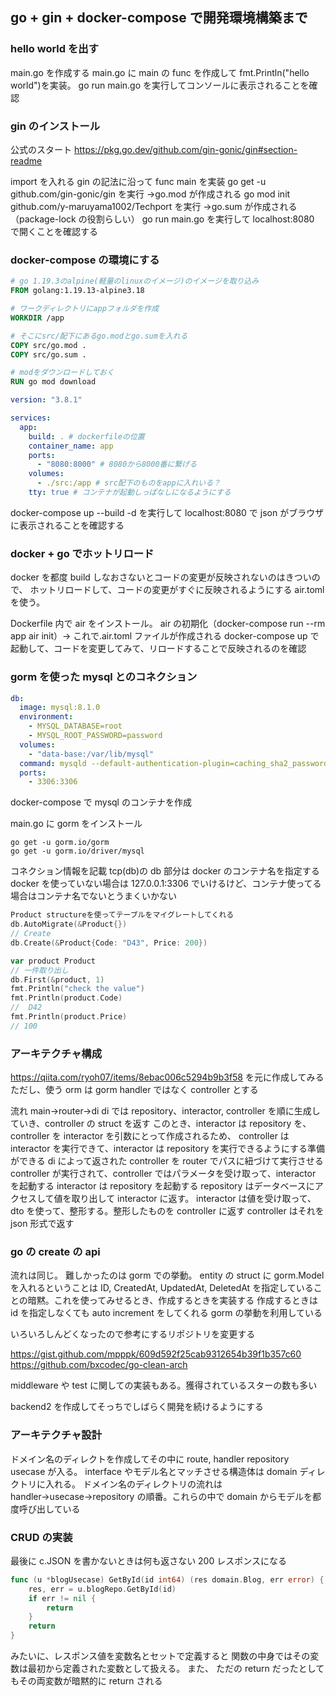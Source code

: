 ## go + gin + docker-compose で開発環境構築まで

### hello world を出す

main.go を作成する
main.go に main の func を作成して fmt.Println("hello world")を実装。
go run main.go
を実行してコンソールに表示されることを確認

### gin のインストール

公式のスタート
https://pkg.go.dev/github.com/gin-gonic/gin#section-readme

import を入れる
gin の記法に沿って func main を実装
go get -u github.com/gin-gonic/gin
を実行 →go.mod が作成される
go mod init github.com/y-maruyama1002/Techport
を実行 →go.sum が作成される（package-lock の役割らしい）
go run main.go
を実行して
localhost:8080 で開くことを確認する

### docker-compose の環境にする

```dockerfile
# go 1.19.3のalpine(軽量のlinuxのイメージ)のイメージを取り込み
FROM golang:1.19.13-alpine3.18

# ワークディレクトリにappフォルダを作成
WORKDIR /app

# そこにsrc/配下にあるgo.modとgo.sumを入れる
COPY src/go.mod .
COPY src/go.sum .

# modをダウンロードしておく
RUN go mod download
```

```yml
version: "3.8.1"

services:
  app:
    build: . # dockerfileの位置
    container_name: app
    ports:
      - "8080:8000" # 8080から8000番に繋げる
    volumes:
      - ./src:/app # src配下のものをappに入れいる？
    tty: true # コンテナが起動しっぱなしになるようにする
```

docker-compose up --build -d
を実行して
localhost:8080 で json がブラウザに表示されることを確認する

### docker + go でホットリロード

docker を都度 build しなおさないとコードの変更が反映されないのはきついので、
ホットリロードして、コードの変更がすぐに反映されるようにする
air.toml を使う。

Dockerfile 内で air をインストール。
air の初期化（docker-compose run --rm app air init）→ これで.air.toml ファイルが作成される
docker-compose up で起動して、コードを変更してみて、リロードすることで反映されるのを確認

### gorm を使った mysql とのコネクション

```yaml
db:
  image: mysql:8.1.0
  environment:
    - MYSQL_DATABASE=root
    - MYSQL_ROOT_PASSWORD=password
  volumes:
    - "data-base:/var/lib/mysql"
  command: mysqld --default-authentication-plugin=caching_sha2_password
  ports:
    - 3306:3306
```

docker-compose で mysql のコンテナを作成

main.go に gorm をインストール

```
go get -u gorm.io/gorm
go get -u gorm.io/driver/mysql
```

コネクション情報を記載
tcp(db)の db 部分は docker のコンテナ名を指定する
docker を使っていない場合は 127.0.0.1:3306 でいけるけど、コンテナ使ってる場合はコンテナ名でないとうまくいかない

```go
Product structureを使ってテーブルをマイグレートしてくれる
db.AutoMigrate(&Product{})
// Create
db.Create(&Product{Code: "D43", Price: 200})

var product Product
// 一件取り出し
db.First(&product, 1)
fmt.Println("check the value")
fmt.Println(product.Code)
//  D42
fmt.Println(product.Price)
// 100
```

### アーキテクチャ構成

https://qiita.com/ryoh07/items/8ebac006c5294b9b3f58
を元に作成してみる
ただし、使う orm は gorm
handler ではなく controller とする

流れ
main→router→di
di では repository、interactor, controller を順に生成していき、controller の struct を返す
このとき、interactor は repository を、controller を interactor を引数にとって作成されるため、
controller は interactor を実行できて、interactor は repository を実行できるようにする準備ができる
di によって返された controller を router でパスに紐づけて実行させる
controller が実行されて、controller ではパラメータを受け取って、interactor を起動する
interactor は repository を起動する
repository はデータベースにアクセスして値を取り出して interactor に返す。
interactor は値を受け取って、dto を使って、整形する。整形したものを controller に返す
controller はそれを json 形式で返す

### go の create の api

流れは同じ。
難しかったのは gorm での挙動。
entity の struct に gorm.Model を入れるということは ID, CreatedAt, UpdatedAt, DeletedAt を指定していることの暗黙。これを使ってみせるとき、作成するときを実装する
作成するときは id を指定しなくても auto increment をしてくれる gorm の挙動を利用している

いろいろしんどくなったので参考にするリポジトリを変更する

https://gist.github.com/mpppk/609d592f25cab9312654b39f1b357c60
https://github.com/bxcodec/go-clean-arch

middleware や test に関しての実装もある。獲得されているスターの数も多い

backend2 を作成してそっちでしばらく開発を続けるようにする

### アーキテクチャ設計

ドメイン名のディレクトを作成してその中に
route, handler repository usecase が入る。
interface やモデル名とマッチさせる構造体は domain ディレクトリに入れる。
ドメイン名のディレクトリの流れは
handler→usecase→repository
の順番。これらの中で domain からモデルを都度呼び出している

### CRUD の実装

最後に c.JSON を書かないときは何も返さない 200 レスポンスになる

```go
func (u *blogUsecase) GetById(id int64) (res domain.Blog, err error) {
	res, err = u.blogRepo.GetById(id)
	if err != nil {
		return
	}
	return
}
```

みたいに、レスポンス値を変数名とセットで定義すると
関数の中身ではその変数は最初から定義された変数として扱える。
また、
ただの return だったとしてもその両変数が暗黙的に return される

